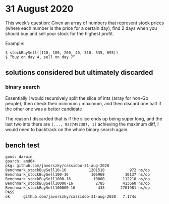 # 31 August 2020

This week’s question:
Given an array of numbers that represent stock prices (where each number is the price for a certain day), find 2 days when you should buy and sell your stock for the highest profit.

Example:

```
$ stockBuySell([110, 180, 260, 40, 310, 535, 695])
$ “buy on day 4, sell on day 7”
```
## solutions considered but ultimately discarded

### binary search

Essentially I would recursively split the slice of ints (array for non-Go people), then check their minimum / maximum, and then discard one half if the other one was a better candidate

The reason I discarded that is if the slice ends up being super long, and the last two ints there are `[..., 9237492387, 1]` achieving the maximum diff, I would need to backtrack on the whole binary search again.

## bench test

```
goos: darwin
goarch: amd64
pkg: github.com/javorszky/cassidoo-31-aug-2020
Benchmark_stockBuySell10-16        	 1201518	       972 ns/op
Benchmark_stockBuySell100-16       	  106968	     10137 ns/op
Benchmark_stockBuySell1000-16      	   10000	    112210 ns/op
Benchmark_stockBuySell10000-16     	    2785	    413660 ns/op
Benchmark_stockBuySell100000-16    	     433	   2701981 ns/op
PASS
ok  	github.com/javorszky/cassidoo-31-aug-2020	7.174s
```